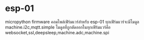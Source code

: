 # esp-01
micropython firmware
คอมไพล์เฟิร์มแวร์สำหรับ esp-01
ทุกเฟิร์มแวร์จะมีโมดูล machine.i2c,mqtt.simple
โมดูลที่ถูกตัดออกในทุกเฟิร์มแวร์คือ websocket,ssl,deepsleep,machine.adc,machine.spi
